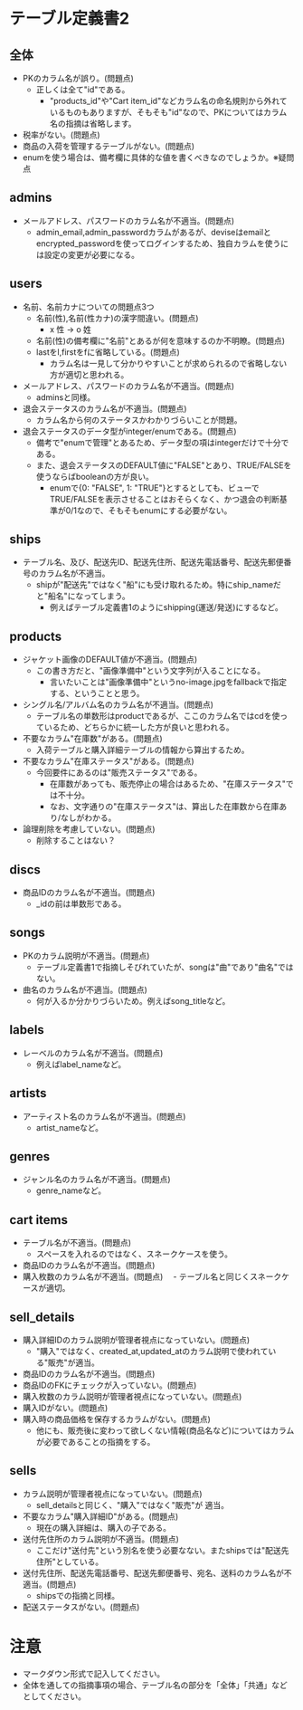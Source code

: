 # テーブル定義書2
## 全体
- PKのカラム名が誤り。(問題点)
  - 正しくは全て"id"である。
    - "products&#95;id"や"Cart item&#95;id"などカラム名の命名規則から外れているものもありますが、そもそも"id"なので、PKについてはカラム名の指摘は省略します。
- 税率がない。(問題点)
- 商品の入荷を管理するテーブルがない。(問題点)
- enumを使う場合は、備考欄に具体的な値を書くべきなのでしょうか。※疑問点

## admins
- メールアドレス、パスワードのカラム名が不適当。(問題点)
  - admin&#95;email,admin&#95;passwordカラムがあるが、deviseはemailとencrypted&#95;passwordを使ってログインするため、独自カラムを使うには設定の変更が必要になる。

## users
- 名前、名前カナについての問題点3つ
  - 名前(性),名前(性カナ)の漢字間違い。(問題点)
    - x 性 -> o 姓
  - 名前(性)の備考欄に"名前"とあるが何を意味するのか不明瞭。(問題点)
  - lastをl,firstをfに省略している。(問題点)
    - カラム名は一見して分かりやすいことが求められるので省略しない方が適切と思われる。
- メールアドレス、パスワードのカラム名が不適当。(問題点)
  - adminsと同様。
- 退会ステータスのカラム名が不適当。(問題点)
  - カラム名から何のステータスかわかりづらいことが問題。
- 退会ステータスのデータ型がinteger/enumである。(問題点)
  - 備考で"enumで管理"とあるため、データ型の項はintegerだけで十分である。
  - また、退会ステータスのDEFAULT値に"FALSE"とあり、TRUE/FALSEを使うならばbooleanの方が良い。
    - enumで{0: "FALSE", 1: "TRUE"}とするとしても、ビューでTRUE/FALSEを表示させることはおそらくなく、かつ退会の判断基準が0/1なので、そもそもenumにする必要がない。

## ships
- テーブル名、及び、配送先ID、配送先住所、配送先電話番号、配送先郵便番号のカラム名が不適当。
  - shipが"配送先"ではなく"船"にも受け取れるため。特にship_nameだと"船名"になってしまう。
    - 例えばテーブル定義書1のようにshipping(運送/発送)にするなど。

## products
- ジャケット画像のDEFAULT値が不適当。(問題点)
  - この書き方だと、"画像準備中"という文字列が入ることになる。
    - 言いたいことは"画像準備中"というno-image.jpgをfallbackで指定する、ということと思う。
- シングル名/アルバム名のカラム名が不適当。(問題点)
  - テーブル名の単数形はproductであるが、ここのカラム名ではcdを使っているため、どちらかに統一した方が良いと思われる。
- 不要なカラム"在庫数"がある。(問題点)
  - 入荷テーブルと購入詳細テーブルの情報から算出するため。
- 不要なカラム"在庫ステータス"がある。(問題点)
  - 今回要件にあるのは"販売ステータス"である。
    - 在庫数があっても、販売停止の場合はあるため、"在庫ステータス"では不十分。
    - なお、文字通りの"在庫ステータス"は、算出した在庫数から在庫あり/なしがわかる。
- 論理削除を考慮していない。(問題点)
  - 削除することはない？

## discs
- 商品IDのカラム名が不適当。(問題点)
  - &#95;idの前は単数形である。

## songs
- PKのカラム説明が不適当。(問題点)
  - テーブル定義書1で指摘しそびれていたが、songは"曲"であり"曲名"ではない。
- 曲名のカラム名が不適当。(問題点)
  - 何が入るか分かりづらいため。例えばsong_titleなど。

## labels
- レーベルのカラム名が不適当。(問題点)
  - 例えばlabel_nameなど。

## artists
- アーティスト名のカラム名が不適当。(問題点)
  - artist_nameなど。

## genres
- ジャンル名のカラム名が不適当。(問題点)
  - genre_nameなど。

## cart items
- テーブル名が不適当。(問題点)
  - スペースを入れるのではなく、スネークケースを使う。
- 商品IDのカラム名が不適当。(問題点)
- 購入枚数のカラム名が不適当。(問題点)
　- テーブル名と同じくスネークケースが適切。

## sell_details
- 購入詳細IDのカラム説明が管理者視点になっていない。(問題点)
  - "購入"ではなく、created&#95;at,updated&#95;atのカラム説明で使われている"販売"が適当。
- 商品IDのカラム名が不適当。(問題点)
- 商品IDのFKにチェックが入っていない。(問題点)
- 購入枚数のカラム説明が管理者視点になっていない。(問題点)
- 購入IDがない。(問題点)
- 購入時の商品価格を保存するカラムがない。(問題点)
  - 他にも、販売後に変わって欲しくない情報(商品名など)についてはカラムが必要であることの指摘をする。

## sells
- カラム説明が管理者視点になっていない。(問題点)
  - sell_detailsと同じく、"購入"ではなく"販売"が
  適当。
- 不要なカラム"購入詳細ID"がある。(問題点)
  - 現在の購入詳細は、購入の子である。
- 送付先住所のカラム説明が不適当。(問題点)
  - ここだけ"送付先"という別名を使う必要なない。またshipsでは"配送先住所"としている。
- 送付先住所、配送先電話番号、配送先郵便番号、宛名、送料のカラム名が不適当。(問題点)
  - shipsでの指摘と同様。
- 配送ステータスがない。(問題点)


# 注意
* マークダウン形式で記入してください。
* 全体を通しての指摘事項の場合、テーブル名の部分を「全体」「共通」などとしてください。
